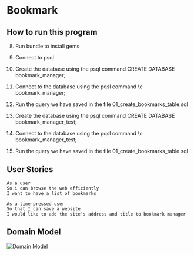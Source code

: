 # Bookmark

## How to run this program
8. Run bundle to install gems

1. Connect to psql
2. Create the database using the psql command CREATE DATABASE bookmark_manager;
3. Connect to the database using the pqsl command \c bookmark_manager;
4. Run the query we have saved in the file 01_create_bookmarks_table.sql

5. Create the database using the psql command CREATE DATABASE bookmark_manager_test;
6. Connect to the database using the pqsl command \c bookmark_manager_test;
7. Run the query we have saved in the file 01_create_bookmarks_table.sql




## User Stories

```
As a user
So i can browse the web efficiently
I want to have a list of bookmarks
```
```
As a time-pressed user
So that I can save a website
I would like to add the site's address and title to bookmark manager
```

## Domain Model
![Domain Model](https://raw.githubusercontent.com/makersacademy/course/master/bookmark_manager/images/bookmark_manager_1.png?token=AM2MMHJPZPGH635QSUSUDXK5ZFYT6)
